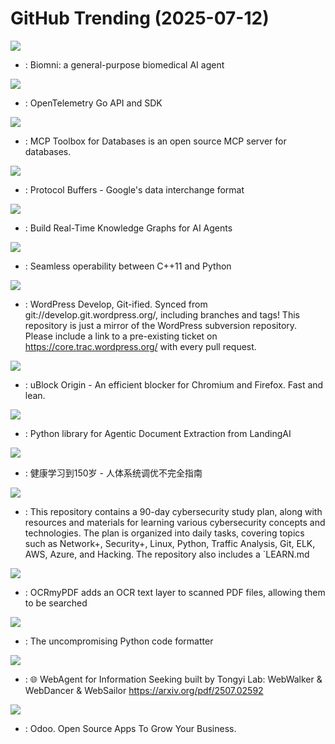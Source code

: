 # GitHub Trending (2025-07-12)

![](https://img.shields.io/badge/Python-New%20202-green?style=flat-square&logo=appveyor)
- [](https://github.comundefined): Biomni: a general-purpose biomedical AI agent

![](https://img.shields.io/badge/Go-New%2060-green?style=flat-square&logo=appveyor)
- [](https://github.comundefined): OpenTelemetry Go API and SDK

![](https://img.shields.io/badge/Go-New%20456-green?style=flat-square&logo=appveyor)
- [](https://github.comundefined): MCP Toolbox for Databases is an open source MCP server for databases.

![](https://img.shields.io/badge/C%2B%2B-New%20472-green?style=flat-square&logo=appveyor)
- [](https://github.comundefined): Protocol Buffers - Google's data interchange format

![](https://img.shields.io/badge/Python-New%2086-green?style=flat-square&logo=appveyor)
- [](https://github.comundefined): Build Real-Time Knowledge Graphs for AI Agents

![](https://img.shields.io/badge/C%2B%2B-New%2097-green?style=flat-square&logo=appveyor)
- [](https://github.comundefined): Seamless operability between C++11 and Python

![](https://img.shields.io/badge/PHP-New%2065-green?style=flat-square&logo=appveyor)
- [](https://github.comundefined): WordPress Develop, Git-ified. Synced from git://develop.git.wordpress.org/, including branches and tags! This repository is just a mirror of the WordPress subversion repository. Please include a link to a pre-existing ticket on https://core.trac.wordpress.org/ with every pull request.

![](https://img.shields.io/badge/JavaScript-New%20209-green?style=flat-square&logo=appveyor)
- [](https://github.comundefined): uBlock Origin - An efficient blocker for Chromium and Firefox. Fast and lean.

![](https://img.shields.io/badge/Python-New%20131-green?style=flat-square&logo=appveyor)
- [](https://github.comundefined): Python library for Agentic Document Extraction from LandingAI

![](https://img.shields.io/badge/none-New%2081-green?style=flat-square&logo=appveyor)
- [](https://github.comundefined): 健康学习到150岁 - 人体系统调优不完全指南

![](https://img.shields.io/badge/none-New%2010-green?style=flat-square&logo=appveyor)
- [](https://github.comundefined): This repository contains a 90-day cybersecurity study plan, along with resources and materials for learning various cybersecurity concepts and technologies. The plan is organized into daily tasks, covering topics such as Network+, Security+, Linux, Python, Traffic Analysis, Git, ELK, AWS, Azure, and Hacking. The repository also includes a `LEARN.md

![](https://img.shields.io/badge/Python-New%20104-green?style=flat-square&logo=appveyor)
- [](https://github.comundefined): OCRmyPDF adds an OCR text layer to scanned PDF files, allowing them to be searched

![](https://img.shields.io/badge/Python-New%209-green?style=flat-square&logo=appveyor)
- [](https://github.comundefined): The uncompromising Python code formatter

![](https://img.shields.io/badge/Python-New%20210-green?style=flat-square&logo=appveyor)
- [](https://github.comundefined): 🌐 WebAgent for Information Seeking built by Tongyi Lab: WebWalker & WebDancer & WebSailor https://arxiv.org/pdf/2507.02592

![](https://img.shields.io/badge/Python-New%2018-green?style=flat-square&logo=appveyor)
- [](https://github.comundefined): Odoo. Open Source Apps To Grow Your Business.

